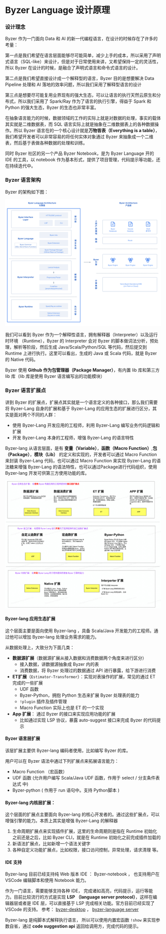 # Byzer Language 设计原理

### 设计理念

Byzer 作为一门面向 Data 和 AI 的新一代编程语言，在设计的时候存在了许多的考量：

第一点是我们希望在语言层面能够尽可能简单，减少上手的成本，所以采用了声明式语言（SQL-like）来设计，但是对于日常使用来讲，又希望保持一定的灵活性，所以 Byzer 在设计的时候，是融合了声明式语言和命令式语言的设计。

第二点是我们希望直接设计成一个解释型的语言，Byzer 目的是想要解决 Data Pipeline 处理和 AI 落地的效率问题，所以我们采用了解释型语言的设计

第三点是想要尽可能复用业界现有的强大生态，可以让语言的执行天然云原生和分布式，所以我们采用了 Spark/Ray 作为了语言的执行引擎，得益于 Spark 和 Python 的强大生态，Byzer 的生态也非常丰富。

在抽象语言能力的时候，数据领域的工作的实际上就是对数据的处理，事实的载体其实就是二维数据表，而 SQL 语言实际上就是抽象在二维数据表上的各种数据操作。所以 Byzer 语言在的一个核心设计就是**万物皆表（Everything is a table）**，我们希望开发者可以非常容易的将任何实体对象通过 Byzer 来抽象成一个二维表，然后基于表做各种数据的处理和训练。

同时 Byzer 社区的另一个产品 Byzer Notebook，是为 Byzer Language 开的 IDE 的工具，以 notebook 作为基本形式，提供了项目管理，代码提示等功能，还在持续迭代中。

### Byzer 语言架构

Byzer 的架构如下图：

![byzer-lang-arch](images/byzer-arch.png)

我们可以看到 Byzer 作为一个解释性语言，拥有解释器（Interpreter）以及运行时环境 （Runtime），Byzer 的 Interpreter 会对 Byzer 的脚本做词法分析，预处理，解析等阶段，然后生成 Java/Scala/Python/SQL 等代码，然后提交到 Runtime 上进行执行。这里可以看出，生成的 Java 或 Scala 代码，就是 Byzer 的 Native 代码。

Byzer 使用 **Github 作为包管理器（Package Manager）**，有内置 lib 库和第三方 lib 库（lib 库是使用 Byzer 语言编写出的功能模块）

### Byzer 语言扩展点

讲到 Byzer 的扩展点，扩展点其实就是一个语言定义的各种接口，那么我们需要将 Byzer-Lang 自身的扩展和基于 Byzer-Lang 的应用生态的扩展进行区分，其实是面对两个不同的人群：
- 使用 Byzer-Lang 开发应用的工程师，利用 Byzer-Lang 编写业务代码逻辑和扩展
- 开发 Byzer-Lang 本身的工程师，增强 Byzer-Lang 的语言特性

Byzer-lang 从语言层面，是有 **变量（Variable）**，**函数（Macro Function）**,**包（Package）**，**模块（Lib）** 的定义和实现的，开发者可以通过 Macro Function 来封装 Byzer-Lang 代码，也可以通过 Macro Function 来实现 Byzer-Lang 的语法糖来增强 Byzer-Lang 的语法特性，也可以通过Package进行代码组织，使用 Byzer-lang 开发可供第三方使用功能的库。

![extension](images/extension.jpg)



#### Byzer-lang 应用生态扩展

这个层面主要是面向使用 Byzer-lang ，具备 Scala/Java 开发能力的工程师。通过他可以增加 Byzer-lang 处理业务需求的能力。

从数据处理上，大致分为下面几类：

- **数据源扩展**（数据源扩展从接入数据和消费数据两个角度来进行区分）
  - 接入数据，讲数据源抽象成 Byzer 内的表
  - 消费数据，将 Byzer 处理过的数据通过 API 进行暴露，给下游进行消费
- **ET扩展**（`Estimator-Transformer`）：实现对表操作的扩展，常见的通过 ET 完成的一些扩展
  - UDF 函数
  - Byzer-Python，拥抱 Python 生态来扩展 Byzer 处理表的能力
  - `!plugin` 插件及插件管理
  - Macro Function 实际上也是 ET 的一个实现
- **App 扩展**： 通过 Byzer 的接口来实现应用功能的扩展
  - 比如通过实现 LSP 协议，暴露 auto-suggest 接口来完成 Byzer 的代码提示

#### Byzer 语言层扩展

该层扩展主要供 Byzer-lang 编码者使用，比如编写 Byzer 的库。

用户可以在 Byzer 语法中通过下列扩展点来拓展语言能力：
- Macro Function （宏函数）
- UDF 函数  (允许用户编写 Scala/Java UDF 函数，作用于 select / 分支条件表达式 中)
- Byzer-python ( 作用于 run 语句中。支持 Python脚本 )

#### Byzer-lang 内核层扩展：

这个层面的扩展点主要面向 Byzer-lang 的核心开发者的。通过这些扩展点，可以增强引擎的能力。本质上其实是增强 Byzer-Lang 的解释器

1. 生命周期扩展点来实现插件扩展，这里的生命周期则是指在 Runtime 初始化之前还是之后，比如 Byzer CLI，就是在 Runtime 初始化之前完成插件加载的
2. 新语法扩展点，比如新增一个语法关键字
3. 各种自定义功能扩展点，比如权限，接口访问控制，异常处理，请求清理 等。

#### IDE 支持  

Byzer-lang 目前已经支持纯 Web 版本 IDE ： Byzer-notebook ， 也支持用户在 VSCode 编辑脚本和使用 Notebook 能力。

作为一门语言，需要能够支持各种 IDE， 完成诸如高亮，代码提示，运行等能力。目前比较流行的方式是实现 **LSP （language server protocol）**，这样在编辑器层或者是 IDE 层，可以直接基于 LSP 完成相关功能。官方目前已经实现了 VSCode 的支持。 参考： [byzer-desktop](https://github.com/byzer-org/byzer-desktop) ， [byzer-language server](https://github.com/byzer-org/byzer-extension/tree/master/mlsql-language-server)

Byzer-lang 是纯脚本式解释执行语言， 所以可以使用内置宏函数 `!show` 来实现参数自省，通过 **code suggestion api** 返回给调用方，完成代码的提示。
